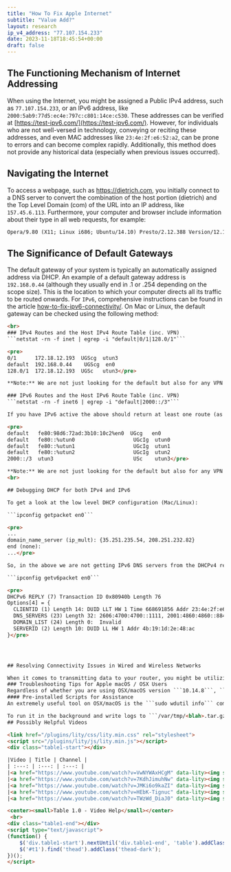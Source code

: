 ```yaml
---
title: "How To Fix Apple Internet"
subtitle: "Value Add?"
layout: research
ip_v4_address: "77.107.154.233"
date: 2023-11-18T18:45:54+00:00
draft: false
---
```


## The Functioning Mechanism of Internet Addressing

When using the Internet, you might be assigned a Public IPv4 address, such as ```77.107.154.233```, or an IPv6 address, like ```2000:5ab9:77d5:ec4e:797c:c801:14ce:c530```. These addresses can be verified at [https://test-ipv6.com/](https://test-ipv6.com/). However, for individuals who are not well-versed in technology, conveying or reciting these addresses, and even MAC addresses like ```23:4e:2f:e6:52:a2```, can be prone to errors and can become complex rapidly. Additionally, this method does not provide any historical data (especially when previous issues occurred).
## Navigating the Internet
To access a webpage, such as https://dietrich.com, you initially connect to a DNS server to convert the combination of the host portion (dietrich) and the Top Level Domain (com) of the URL into an IP address, like ```157.45.6.113```. Furthermore, your computer and browser include information about their type in all web requests, for example:
```html
Opera/9.80 (X11; Linux i686; Ubuntu/14.10) Presto/2.12.388 Version/12.16
```
## The Significance of Default Gateways
The default gateway of your system is typically an automatically assigned address via DHCP. An example of a default gateway address is ```192.168.0.44``` (although they usually end in .1 or .254 depending on the scope size). This is the location to which your computer directs all its traffic to be routed onwards. For ```IPv6```, comprehensive instructions can be found in the article [how-to-fix-ipv6-connectivity/](/blog/how-to-fix-ipv6-connectivity/). On Mac or Linux, the default gateway can be checked using the following method:
```html
<br>
### IPv4 Routes and the Host IPv4 Route Table (inc. VPN)
```netstat -rn -f inet | egrep -i "default|0/1|128.0/1"```

<pre>
0/1      172.18.12.193  UGScg  utun3
default  192.168.0.44    UGScg  en0
128.0/1  172.18.12.193  UGSc   utun3</pre>

**Note:** We are not just looking for the default but also for any VPN that overrides the public v4 address space.

### IPv6 Routes and the Host IPv6 Route Table (inc. VPN)
```netstat -rn -f inet6 | egrep -i "default|2000::/3"```

If you have IPv6 active the above should return at least one route (as per below) via a known interface such as "_en0_ " on a Mac. 

<pre>
default   fe80:98d6:72ad:3b10:10c2%en0  UGcg   en0
default   fe80::%utun0                   UGcIg  utun0
default   fe80::%utun1                   UGcIg  utun1
default   fe80::%utun2                   UGcIg  utun2
2000::/3  utun3                          USc    utun3</pre>

**Note:** We are not just looking for the default but also for any VPN that overrides the public v6 address space.
<br>

## Debugging DHCP for both IPv4 and IPv6

To get a look at the low level DHCP configuration (Mac/Linux): 

```ipconfig getpacket en0```

<pre>
...
domain_name_server (ip_mult): {35.251.235.54, 208.251.232.82}
end (none):
...</pre>

So, in the above we are not getting IPv6 DNS servers from the DHCPv4 reply but...

```ipconfig getv6packet en0```

<pre>
DHCPv6 REPLY (7) Transaction ID 0x80940b Length 76
Options[4] = {
  CLIENTID (1) Length 14: DUID LLT HW 1 Time 668691856 Addr 23:4e:2f:e6:52:a2
  DNS_SERVERS (23) Length 32: 2606:4700:4700::1111, 2001:4860:4860::8844
  DOMAIN_LIST (24) Length 0:  Invalid
  SERVERID (2) Length 10: DUID LL HW 1 Addr 4b:19:1d:2e:48:ac
}</pre>




## Resolving Connectivity Issues in Wired and Wireless Networks

When it comes to transmitting data to your router, you might be utilizing either a wired or wireless (Wi-Fi) medium at the physical and data layer.
### Troubleshooting Tips for Apple macOS / OSX Users
Regardless of whether you are using OSX/macOS version ```10.14.8```, ```11.1.7```, or ```12.3.8```, there are various troubleshooting tools available. Unfortunately, these manual actions and scripts fail to provide a continuous set of correlated values over time. This is where automated remote troubleshooting becomes essential, particularly for teams that are embracing remote work and Work From Anywhere (WFA).
#### Pre-installed Scripts for Assistance
An extremely useful tool on OSX/macOS is the ```sudo wdutil info``` command, which displays the current wireless settings dump to the CLI and can be configured to generate specific logs for troubleshooting. Additionally, the ```sysdiagnose``` tool can be utilized to produce a wide range of logs, although most are only relevant to wireless connectivity at a specific point in time, similar to wdutil.

To run it in the background and write logs to ```/var/tmp/<blah>.tar.gz```, you can use the command ```sudo nohup /usr/bin/sysdiagnose -u &```. If you prefer to run it *interactively*, you can execute ```sudo /usr/bin/sysdiagnose```, but be prepared for privacy warnings. If not run in the background, it should open Finder in the correct location or you can directly navigate to ```/var/tmp```, or use Finder with Cmd+Shift+G to point Finder to the path. Be mindful of the file sizes, which are approximately 300MB or slightly more.
## Possibly Helpful Videos

<link href="/plugins/lity/css/lity.min.css" rel="stylesheet">
<script src="/plugins/lity/js/lity.min.js"></script>
<div class="table1-start"></div>

|Video | Title | Channel |
| :---: | :---: | :---: |
|<a href="https://www.youtube.com/watch?v=VwNYWAxHCgM" data-lity><img src="https://i.ytimg.com/vi/VwNYWAxHCgM/default.jpg" class="img-fluid"></a>|<a href="https://www.youtube.com/watch?v=VwNYWAxHCgM" data-lity>Secret Mac Boot Commands - Mac Boot Key Combinations</a>|<a target="_blank" href="https://www.youtube.com/channel/UCg43DP8MdHVcl4rFK_delBg" >Hands-On Mac</a>|
|<a href="https://www.youtube.com/watch?v=7KdhJimuhNw" data-lity><img src="https://i.ytimg.com/vi/7KdhJimuhNw/default.jpg" class="img-fluid"></a>|<a href="https://www.youtube.com/watch?v=7KdhJimuhNw" data-lity>Securing macOS Big Sur</a>|<a target="_blank" href="https://www.youtube.com/channel/UCg43DP8MdHVcl4rFK_delBg" >Hands-On Mac</a>|
|<a href="https://www.youtube.com/watch?v=JMKi6o9kaZI" data-lity><img src="https://i.ytimg.com/vi/JMKi6o9kaZI/default.jpg" class="img-fluid"></a>|<a href="https://www.youtube.com/watch?v=JMKi6o9kaZI" data-lity>macOS Big Sur - What&#39;s New in Apple macOS 11</a>|<a target="_blank" href="https://www.youtube.com/channel/UCg43DP8MdHVcl4rFK_delBg" >Hands-On Mac</a>|
|<a href="https://www.youtube.com/watch?v=HEbK-Tignuc" data-lity><img src="https://i.ytimg.com/vi/HEbK-Tignuc/default.jpg" class="img-fluid"></a>|<a href="https://www.youtube.com/watch?v=HEbK-Tignuc" data-lity>On the Road to Big Sur 2 - Compatibility</a>|<a target="_blank" href="https://www.youtube.com/channel/UCg43DP8MdHVcl4rFK_delBg" >Hands-On Mac</a>|
|<a href="https://www.youtube.com/watch?v=TWzWd_DiaJ0" data-lity><img src="https://i.ytimg.com/vi/TWzWd_DiaJ0/default.jpg" class="img-fluid"></a>|<a href="https://www.youtube.com/watch?v=TWzWd_DiaJ0" data-lity>Mac Activity Monitor - How to Troubleshoot Your Mac</a>|<a target="_blank" href="https://www.youtube.com/channel/UCg43DP8MdHVcl4rFK_delBg" >Hands-On Mac</a>|

<center><small>Table 1.0 - Video Help</small></center>
 <br>
<div class="table1-end"></div>
<script type="text/javascript">
(function() {
    $('div.table1-start').nextUntil('div.table1-end', 'table').addClass('table thead-dark table-striped table-responsive rounded').attr('id', 't1');
    $('#t1').find('thead').addClass('thead-dark');
})();
</script>
